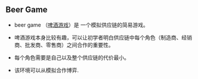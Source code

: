 ## Beer Game


- beer game （[啤酒游戏](https://wenku.baidu.com/view/d160acc79ec3d5bbfd0a7463.html)）是 一个模拟供应链的简易游戏。


- 啤酒游戏本身比较有趣，可以让初学者明白供应链中每个角色（制造商、经销商、批发商、零售商）之间合作的重要性。

- 每个角色需要是自己以及整个供应链的代价最小。

- 该环境可以从模拟合作博弈.
